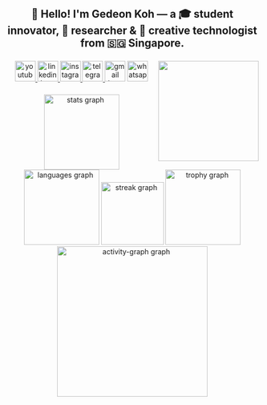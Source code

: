 <h2 align="center">👋 Hello! I'm Gedeon Koh — a 🎓 student innovator, 🔬 researcher & 🧠 creative technologist from 🇸🇬 Singapore.</h2>

###

<img align="right" height="200" src="https://media4.giphy.com/media/v1.Y2lkPTc5MGI3NjExczBnMzhlbGxvaTg1eHRjd2oxOGtkeWZhbjB1NTFnYzB3dWNxajRncyZlcD12MV9pbnRlcm5hbF9naWZfYnlfaWQmY3Q9Zw/0HPWUzdnc9dZMmf0pD/giphy.gif"  />

###

<div align="center">
  <a href="https://www.youtube.com/channel/UCCoLy0ZKSDy6Pbpc_p9Afaw" target="_blank">
    <img src="https://img.shields.io/static/v1?message=Youtube&logo=youtube&label=&color=FF0000&logoColor=white&labelColor=&style=for-the-badge" height="41" alt="youtube logo"  />
  </a>
  <a href="https://www.linkedin.com/in/gedeon-koh-919b3a293" target="_blank">
    <img src="https://img.shields.io/static/v1?message=LinkedIn&logo=linkedin&label=&color=0077B5&logoColor=white&labelColor=&style=for-the-badge" height="41" alt="linkedin logo"  />
  </a>
  <a href="https://www.instagram.com/gedeonkoh/" target="_blank">
    <img src="https://img.shields.io/static/v1?message=Instagram&logo=instagram&label=&color=E4405F&logoColor=white&labelColor=&style=for-the-badge" height="41" alt="instagram logo"  />
  </a>
  <a href="https://t.me/gedeonkoh" target="_blank">
    <img src="https://img.shields.io/static/v1?message=Telegram&logo=telegram&label=&color=2CA5E0&logoColor=white&labelColor=&style=for-the-badge" height="41" alt="telegram logo"  />
  </a>
  <img src="https://img.shields.io/static/v1?message=Gmail&logo=gmail&label=&color=D14836&logoColor=white&labelColor=&style=for-the-badge" height="41" alt="gmail logo"  />
  <img src="https://img.shields.io/static/v1?message=Whatsapp&logo=whatsapp&label=&color=25D366&logoColor=white&labelColor=&style=for-the-badge" height="41" alt="whatsapp logo"  />
</div>

###

<div align="center">
  <img src="https://github-readme-stats.vercel.app/api?username=coolhango&hide_title=true&hide_rank=true&show_icons=true&include_all_commits=true&count_private=true&disable_animations=false&theme=dracula&locale=en&hide_border=false&order=1" height="150" alt="stats graph"  />
  <img src="https://github-readme-stats.vercel.app/api/top-langs?username=coolhango&locale=en&hide_title=false&layout=compact&card_width=320&langs_count=5&theme=dracula&hide_border=false&order=2" height="150" alt="languages graph"  />
  <img src="https://streak-stats.demolab.com?user=coolhango&locale=en&mode=daily&theme=dracula&hide_border=false&border_radius=5&date_format=M%20j%5B,%20Y%5D&order=3" height="125" alt="streak graph"  />
  <img src="https://github-profile-trophy.vercel.app?username=coolhango&theme=dracula&column=-1&row=1&margin-w=8&margin-h=8&no-bg=false&no-frame=false&order=4" height="150" alt="trophy graph"  />
  <img src="https://github-readme-activity-graph.vercel.app/graph?username=coolhango&radius=16&theme=coral&area=true&order=5&custom_title=Gedeon%20Koh's%20Contribution%20Graph%20" height="300" alt="activity-graph graph"  />
</div>

###
